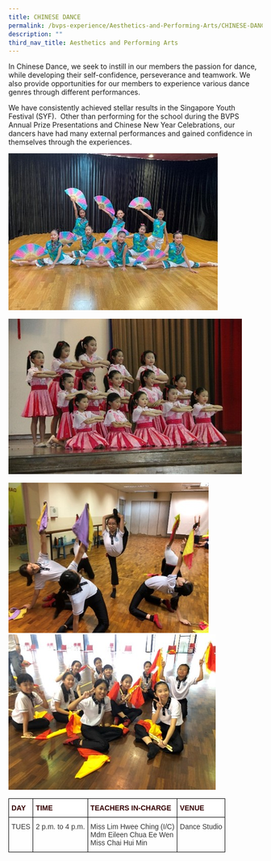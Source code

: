 ```yaml
---
title: CHINESE DANCE
permalink: /bvps-experience/Aesthetics-and-Performing-Arts/CHINESE-DANCE/
description: ""
third_nav_title: Aesthetics and Performing Arts
---
```

In Chinese Dance, we seek to instill in our members the passion for dance, while developing their self-confidence, perseverance and teamwork. We also provide opportunities for our members to experience various dance genres through different performances.

  

We have consistently achieved stellar results in the Singapore Youth Festival (SYF).  Other than performing for the school during the BVPS Annual Prize Presentations and Chinese New Year Celebrations, our dancers have had many external performances and gained confidence in themselves through the experiences.

![](/images/BVPS%20Experience/Co%20Curricular%20Activities/Aesthetics%20and%20Performing%20Arts/CHINESE%20DANCE/C1.jpg)

![](/images/BVPS%20Experience/Co%20Curricular%20Activities/Aesthetics%20and%20Performing%20Arts/CHINESE%20DANCE/C2.jpg)

![](/images/BVPS%20Experience/Co%20Curricular%20Activities/Aesthetics%20and%20Performing%20Arts/CHINESE%20DANCE/C3.jpg)
![](/images/BVPS%20Experience/Co%20Curricular%20Activities/Aesthetics%20and%20Performing%20Arts/CHINESE%20DANCE/C4.jpg)

<style type="text/css">
.tg  {border-collapse:collapse;border-spacing:0;}
.tg td{border-color:black;border-style:solid;border-width:1px;font-family:Arial, sans-serif;font-size:14px;
  overflow:hidden;padding:10px 5px;word-break:normal;}
.tg th{border-color:black;border-style:solid;border-width:1px;font-family:Arial, sans-serif;font-size:14px;
  font-weight:normal;overflow:hidden;padding:10px 5px;word-break:normal;}
.tg .tg-b5l7{background-color:rgba(255, 255, 255, 0.6);color:#333;text-align:left;vertical-align:top}
.tg .tg-qkla{background-color:#ffffff;color:#330001;font-weight:bold;text-align:left;vertical-align:middle}
</style>
<table class="tg">
<thead>
  <tr>
    <th class="tg-qkla">DAY</th>
    <th class="tg-qkla">TIME</th>
    <th class="tg-qkla">TEACHERS IN-CHARGE</th>
    <th class="tg-qkla">VENUE</th>
  </tr>
</thead>
<tbody>
  <tr>
    <td class="tg-b5l7">TUES</td>
    <td class="tg-b5l7">2 p.m. to 4 p.m.</td>
    <td class="tg-b5l7"><span style="background-color:initial"> Miss Lim Hwee Ching</span> (I/C)<br> <span style="background-color:initial">Mdm Eileen Chua Ee Wen</span><br> Miss Chai Hui Min</td>
    <td class="tg-b5l7">Dance Studio</td>
  </tr>
</tbody>
</table>